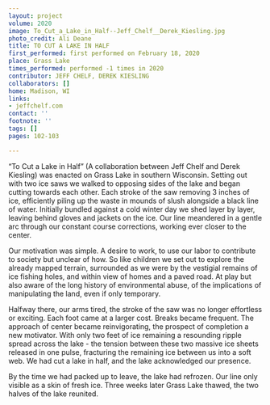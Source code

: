 ```yaml
---
layout: project
volume: 2020
image: To_Cut_a_Lake_in_Half--Jeff_Chelf__Derek_Kiesling.jpg
photo_credit: Ali Deane
title: TO CUT A LAKE IN HALF
first_performed: first performed on February 18, 2020
place: Grass Lake
times_performed: performed -1 times in 2020
contributor: JEFF CHELF, DEREK KIESLING
collaborators: []
home: Madison, WI
links:
- jeffchelf.com
contact: ''
footnote: ''
tags: []
pages: 102-103

---
```


“To Cut a Lake in Half” (A collaboration between Jeff Chelf and Derek Kiesling) was enacted on Grass Lake in southern Wisconsin. Setting out with two ice saws we walked to opposing sides of the lake and began cutting towards each other. Each stroke of the saw removing 3 inches of ice, efficiently piling up the waste in mounds of slush alongside a black line of water. Initially bundled against a cold winter day we shed layer by layer, leaving behind gloves and jackets on the ice. Our line meandered in a gentle arc through our constant course corrections, working ever closer to the center. 

Our motivation was simple. A desire to work, to use our labor to contribute to society but unclear of how. So like children we set out to explore the already mapped terrain, surrounded as we were by the vestigial remains of ice fishing holes, and within view of homes and a paved road. At play but also aware of the long history of environmental abuse, of the implications of manipulating the land, even if only temporary. 

Halfway there, our arms tired, the stroke of the saw was no longer effortless or exciting. Each foot came at a larger cost. Breaks became frequent. The approach of center became reinvigorating, the prospect of completion a new motivator. With only two feet of ice remaining a resounding ripple spread across the lake - the tension between these two massive ice sheets released in one pulse, fracturing the remaining ice between us into a soft web. We had cut a lake in half, and the lake acknowledged our presence.

By the time we had packed up to leave, the lake had refrozen. Our line only visible as a skin of fresh ice. Three weeks later Grass Lake thawed, the two halves of the lake reunited.
